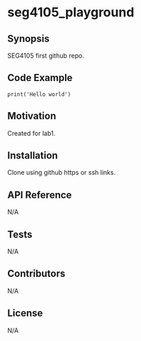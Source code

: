 # seg4105_playground

## Synopsis

SEG4105 first github repo.

## Code Example

```
print('Hello world')
```

## Motivation

Created for lab1.

## Installation

Clone using github https or ssh links.

## API Reference

N/A

## Tests

N/A

## Contributors

N/A

## License

N/A
